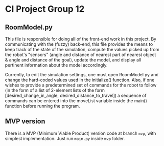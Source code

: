 # CI Project Group 12

## RoomModel.py
This file is responsible for doing all of the front-end work in this project. By communicating with the (fuzzy) back-end, this file provides the means to keep track of the state of the simulation, compute the values picked up from the robot's "sensors" (angle and distance of nearest part of nearest object & angle and distance of the goal), update the model, and display all pertinent information about the model accordingly.

Currently, to edit the simulation settings, one must open RoomModel.py and change the hard-coded values used in the initialize() function. Also, if one wishes to provide a predetermined set of commands for the robot to follow (in the form of a list of 2-element lists of the form [desired_change_in_angle, desired_distance_to_travel]) a sequence of commands can be entered into the moveList variable inside the main() function before running the program.



## MVP version

There is a MVP (Minimum Viable Product) version code at branch `mvp`, with simplest implementation. Just run `main.py` inside `mvp` folder.